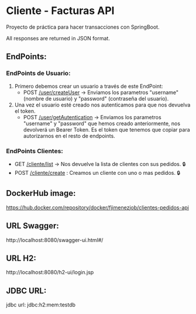 # Cliente - Facturas API
Proyecto de práctica para hacer transacciones con SpringBoot.

All responses are returned in JSON format.
## EndPoints:
### EndPoints de Usuario:
1. Primero debemos crear un usuario a través de este EndPoint:
   - POST [/user/createUser](https://localhost:8080/user/createUser) -> Enviamos los parametros "username" (nombre de usuario) y "password" (contraseña del usuario).
2. Una vez el usuario esté creado nos autenticamos para que nos devuelva el token.
   - POST [/user/getAutentication](https://localhost:8080/user/getAutentication) -> Enviamos los parametros "username" y "password" que hemos creado anteriormente, nos devolverá un Bearer Token. Es el token que tenemos que copiar para autorizarnos en el resto de endpoints.

### EndPoints Clientes:
- GET [/cliente/list](https://localhost:8080/cliente/list) -> Nos devuelve la lista de clientes con sus pedidos. 🔒
- POST [/cliente/create](https://localhost:8080/cliente/create) : Creamos un cliente con uno o mas pedidos. 🔒


## DockerHub image:
https://hub.docker.com/repository/docker/fjimenezjob/clientes-pedidos-api

## URL Swagger:
http://localhost:8080/swagger-ui.html#/

## URL H2:
http://localhost:8080/h2-ui/login.jsp

## JDBC URL:
jdbc url: jdbc:h2:mem:testdb
